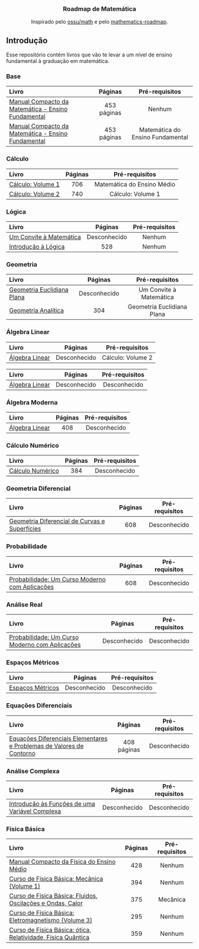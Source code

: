 <h3 align="center">Roadmap de Matemática</h3>
<p align="center">
  Inspirado pelo <a href="https://github.com/ossu/math" target="_blank">ossu/math</a> e pelo <a href="https://github.com/TalalAlrawajfeh/mathematics-roadmap/tree/master" target="_blank">mathematics-roadmap</a>.
</p>

## Introdução
Esse repositório contém livros que vão te levar a um nível de ensino fundamental à graduação em matemática. 

### Base

Livro | Páginas | Pré-requisitos
:-- | :--: | :--:
[Manual Compacto da Matemática - Ensino Fundamental](https://www.leonardoportal.com/p/manuais-compactos-rideel-pdf.html) | 453 páginas | Nenhum
[Manual Compacto da Matemática - Ensino Fundamental](https://www.leonardoportal.com/p/manuais-compactos-rideel-pdf.html) | 453 páginas | Matemática do Ensino Fundamental

### Cálculo

Livro | Páginas | Pré-requisitos
:-- | :--: | :--:
[Cálculo: Volume 1](https://www.amazon.com.br/C%C3%A1lculo-1-James-Stewart/dp/6555584017/ref=sr_1_1?__mk_pt_BR=%C3%85M%C3%85%C5%BD%C3%95%C3%91&crid=XMQ5T9CK1158&keywords=c%C3%A1lculo+volume+1&qid=1702402200&sprefix=c%C3%A1lculo+volum%2Caps%2C283&sr=8-1&ufe=app_do%3Aamzn1.fos.6121c6c4-c969-43ae-92f7-cc248fc6181d) | 706 | Matemática do Ensino Médio
[Cálculo: Volume 2](https://www.amazon.com.br/C%C3%A1lculo-2-James-Stewart/dp/6555584025/ref=sr_1_1?__mk_pt_BR=%C3%85M%C3%85%C5%BD%C3%95%C3%91&crid=1IUP61L0JPQ6I&keywords=c%C3%A1lculo+volume+2&qid=1702402229&sprefix=c%C3%A1lculo+volume+%2Caps%2C206&sr=8-1&ufe=app_do%3Aamzn1.fos.6d798eae-cadf-45de-946a-f477d47705b9) | 740 | Cálculo: Volume 1

### Lógica

Livro | Páginas | Pré-requisitos
:-- | :--: | :--:
[Um Convite à Matemática](https://web.icmc.usp.br/SCATUSU/Boletim_aquisicao/Boletim_Dezembro_2022/Morais_Filho_Um.pdf) | Desconhecido | Nenhum
[Introdução à Lógica](https://www.amazon.com.br/Introdu%C3%A7%C3%A3o-%C3%A0-l%C3%B3gica-Cezar-Mortari/dp/8539306301/ref=sr_1_1?__mk_pt_BR=%C3%85M%C3%85%C5%BD%C3%95%C3%91&crid=265UDOBU11A4C&keywords=introdu%C3%A7%C3%A3o+%C3%A0+l%C3%B3gica&qid=1702402870&sprefix=introdu%C3%A7%C3%A3o+%C3%A0+l%C3%B3g%2Caps%2C549&sr=8-1) | 528 | Nenhum

### Geometria

Livro | Páginas | Pré-requisitos
:-- | :--: | :--:
[Geometria Euclidiana Plana](https://www.amazon.com.br/Geometria-Euclidiana-Plana-Lucas-Marques/dp/8583371067/ref=sr_1_1?__mk_pt_BR=%C3%85M%C3%85%C5%BD%C3%95%C3%91&crid=29DWJFMWIPXR4&keywords=Geometria+Euclidiana+Plana&qid=1702402966&sprefix=geometria+euclidiana+pla%2Caps%2C209&sr=8-1) | Desconhecido | Um Convite à Matemática
[Geometria Analítica](https://www.amazon.com.br/Geometria-Anal%C3%ADtica-Alfredo-Steimbruch/dp/0074504096/ref=sr_1_2?__mk_pt_BR=%C3%85M%C3%85%C5%BD%C3%95%C3%91&crid=1QF36M5CKF27C&keywords=geometria+anal%C3%ADtica&qid=1702404029&sprefix=geometria+anal%C3%ADti%2Caps%2C241&sr=8-2&ufe=app_do%3Aamzn1.fos.6121c6c4-c969-43ae-92f7-cc248fc6181d) | 304 | Geometria Euclidiana Plana

### Álgebra Linear

Livro | Páginas | Pré-requisitos
:-- | :--: | :--:
[Álgebra Linear](https://www.amazon.com.br/Algebra-Linear-Elon-Lages-Lima/dp/8524400897/ref=sr_1_1?__mk_pt_BR=%C3%85M%C3%85%C5%BD%C3%95%C3%91&crid=ZKPMH4TBNYOH&keywords=%C3%81lgebra+Linear+Elon&qid=1702404309&sprefix=%C3%A1lgebra+linear+elon%2Caps%2C243&sr=8-1) | Desconhecido | Cálculo: Volume 2

Livro | Páginas | Pré-requisitos
:-- | :--: | :--:
[Álgebra Linear](https://www.amazon.com.br/Introdu%C3%A7%C3%A3o-%C3%A0-Teoria-dos-N%C3%BAmeros/dp/8524404965/ref=sr_1_1?__mk_pt_BR=%C3%85M%C3%85%C5%BD%C3%95%C3%91&crid=27NJ8GV98VI6J&keywords=Introdu%C3%A7%C3%A3o+%C3%A0+Teoria+dos+N%C3%BAmeros&qid=1702404451&sprefix=introdu%C3%A7%C3%A3o+%C3%A0+teoria+dos+n%C3%BAmer%2Caps%2C204&sr=8-1) | Desconhecido | Desconhecido

### Álgebra Moderna

Livro | Páginas | Pré-requisitos
:-- | :--: | :--:
[Álgebra Linear](https://www.amazon.com.br/%C3%81lgebra-Moderna-Gelson-Iezzi/dp/8547223053/ref=sr_1_1?__mk_pt_BR=%C3%85M%C3%85%C5%BD%C3%95%C3%91&crid=33IIP7YAO59JP&keywords=%C3%81lgebra+Moderna&qid=1702404485&sprefix=%C3%A1lgebra+moder%2Caps%2C210&sr=8-1&ufe=app_do%3Aamzn1.fos.6121c6c4-c969-43ae-92f7-cc248fc6181d) | 408 | Desconhecido

### Cálculo Numérico

Livro | Páginas | Pré-requisitos
:-- | :--: | :--:
[Cálculo Numérico](https://www.amazon.com.br/C%C3%A1lculo-Num%C3%A9rico-L-C-Barroso/dp/8529400895/ref=sr_1_2?__mk_pt_BR=%C3%85M%C3%85%C5%BD%C3%95%C3%91&crid=WY6DXEJ8707I&keywords=C%C3%A1lculo+Num%C3%A9rico&qid=1702404601&sprefix=c%C3%A1lculo+num%C3%A9ri%2Caps%2C206&sr=8-2&ufe=app_do%3Aamzn1.fos.6121c6c4-c969-43ae-92f7-cc248fc6181d) | 384 | Desconhecido

### Geometria Diferencial

Livro | Páginas | Pré-requisitos
:-- | :--: | :--:
[Geometria Diferencial de Curvas e Superfícies](https://www.amazon.com.br/GEOMETRIA-DIFERENCIAL-SUPERF%C3%8DCIES-MANFREDO-PERDIG%C3%83O/dp/8583370249/ref=sr_1_1?__mk_pt_BR=%C3%85M%C3%85%C5%BD%C3%95%C3%91&crid=10B6KXBSP2S93&keywords=Geometria+diferencial+manfredo+perdig%C3%A3o&qid=1702404725&sprefix=geometria+diferencial+manfredo+perdig%C3%A3%2Caps%2C191&sr=8-1) | 608 | Desconhecido

### Probabilidade

Livro | Páginas | Pré-requisitos
:-- | :--: | :--:
[Probabilidade: Um Curso Moderno com Aplicações](https://www.amazon.com.br/Probabilidade-Curso-Moderno-com-Aplica%C3%A7%C3%B5es/dp/8577806219/ref=sr_1_1?__mk_pt_BR=%C3%85M%C3%85%C5%BD%C3%95%C3%91&crid=L2S6L8VZQZLW&keywords=Probabilidade&qid=1702404812&sprefix=probabilidad%2Caps%2C217&sr=8-1&ufe=app_do%3Aamzn1.fos.db68964d-7c0e-4bb2-a95c-e5cb9e32eb12) | 608 | Desconhecido

### Análise Real

Livro | Páginas | Pré-requisitos
:-- | :--: | :--:
[Probabilidade: Um Curso Moderno com Aplicações](https://www.amazon.com.br/An%C3%A1lise-Real-Fun%C3%A7%C3%B5es-Uma-Vari%C3%A1vel/dp/B07FKMB28V/ref=sr_1_1?__mk_pt_BR=%C3%85M%C3%85%C5%BD%C3%95%C3%91&crid=3DX5WMY4K5E3A&keywords=an%C3%A1lise+real+elon&qid=1702404935&sprefix=an%C3%A1lise+real+elo%2Caps%2C212&sr=8-1) | Desconhecido | Desconhecido

### Espaços Métricos

Livro | Páginas | Pré-requisitos
:-- | :--: | :--:
[Espaços Métricos](https://www.amazon.com.br/Espa%C3%A7os-Metricos-Elon-Lages-Lima/dp/8524401583/ref=sr_1_2?__mk_pt_BR=%C3%85M%C3%85%C5%BD%C3%95%C3%91&crid=1IOIRMGDJIV58&keywords=espa%C3%A7os+m%C3%A9tricos&qid=1702404995&sprefix=espa%C3%A7os+m%C3%A9tric%2Caps%2C201&sr=8-2) | Desconhecido | Desconhecido

### Equações Diferenciais

Livro | Páginas | Pré-requisitos
:-- | :--: | :--:
[Equações Diferenciais Elementares e Problemas de Valores de Contorno](https://www.amazon.com.br/Equa%C3%A7%C3%B5es-Diferenciais-Elementares-Problemas-Contorno/dp/8521636946/ref=sr_1_1?crid=F13QIYHGJU1B&keywords=equa%C3%A7%C3%B5es+diferenciais+elementares+e+problemas+de+valores+de+contorno&qid=1702405079&sprefix=Equa%C3%A7%C3%B5es+Diferenciais+Elementares+e+Problemas%2Caps%2C203&sr=8-1&ufe=app_do%3Aamzn1.fos.6a09f7ec-d911-4889-ad70-de8dd83c8a74) | 408 páginas | Desconhecido

### Análise Complexa

Livro | Páginas | Pré-requisitos
:-- | :--: | :--:
[Introdução às Funções de uma Variável Complexa](https://www.amazon.com.br/Introdu%C3%A7%C3%A3o-Fun%C3%A7%C3%B5es-uma-Vari%C3%A1vel-Complexa/dp/8583371040/ref=sr_1_1?__mk_pt_BR=%C3%85M%C3%85%C5%BD%C3%95%C3%91&crid=2YICK6JN2IPKT&keywords=Introdu%C3%A7%C3%A3o+%C3%A0s+Fun%C3%A7%C3%B5es+de+uma+Vari%C3%A1vel+Complexa+-+Cec%C3%ADlia+S.+Fernandez%2C+Nilson+C.+Bernardes+Jr.&qid=1702405162&sprefix=introdu%C3%A7%C3%A3o+%C3%A0s+fun%C3%A7%C3%B5es+de+uma+vari%C3%A1vel+complexa+-+cec%C3%ADlia+s.+fernandez+nilson+c.+bernardes+jr+%2Caps%2C183&sr=8-1) | Desconhecido | Desconhecido

### Física Básica

Livro | Páginas | Pré-requisitos
:-- | :--: | :--:
[Manual Compacto da Física do Ensino Médio](https://www.leonardoportal.com/p/manuais-compactos-rideel-pdf.html) | 428 | Nenhum
[Curso de Física Básica: Mecânica (Volume 1)](https://www.amazon.com.br/Curso-F%C3%ADsica-B%C3%A1sica-Mec%C3%A2nica-1/dp/852120745X/ref=sr_1_1?__mk_pt_BR=%C3%85M%C3%85%C5%BD%C3%95%C3%91&crid=BY5SOC5KLZ8E&keywords=Curso+de+F%C3%ADsica&qid=1702405211&sprefix=curso+de+f%C3%ADs%2Caps%2C210&sr=8-1&ufe=app_do%3Aamzn1.fos.6d798eae-cadf-45de-946a-f477d47705b9) | 394 | Nenhum
[Curso de Física Básica: Fluidos, Oscilações e Ondas, Calor](https://www.amazon.com.br/Curso-F%C3%ADsica-B%C3%A1sica-Fluidos-Oscila%C3%A7%C3%B5es/dp/8521207476/ref=sr_1_2?__mk_pt_BR=%C3%85M%C3%85%C5%BD%C3%95%C3%91&crid=2I3D77LPAOE0A&keywords=Curso+de+F%C3%ADsica+b%C3%A1sica&qid=1702405346&sprefix=curso+de+f%C3%ADsica+b%C3%A1si%2Caps%2C206&sr=8-2) | 375 | Mecânica
[Curso de Física Básica: Eletromagnetismo (Volume 3)](https://www.amazon.com.br/Curso-F%C3%ADsica-B%C3%A1sica-Eletromagnetismo-3/dp/8521208014/ref=pd_sim_d_sccl_3_1/132-3468905-2565258?pd_rd_w=GTSjZ&content-id=amzn1.sym.dd46a0ac-0461-4b2d-94b1-38652c4004de&pf_rd_p=dd46a0ac-0461-4b2d-94b1-38652c4004de&pf_rd_r=Z3J91EPYXZR42BZQMEM3&pd_rd_wg=Rt0ig&pd_rd_r=db3bd889-837d-4803-ade5-8aa851f27779&pd_rd_i=8521208014&psc=1) | 295 | Nenhum
[Curso de Física Básica: ótica, Relatividade, Física Quântica](https://www.amazon.com.br/Curso-F%C3%ADsica-B%C3%A1sica-Relatividade-Qu%C3%A2ntica/dp/8521208030/ref=pd_bxgy_img_d_sccl_2/132-3468905-2565258?pd_rd_w=K3E6e&content-id=amzn1.sym.758f3509-df88-4265-806c-565a738dc05d&pf_rd_p=758f3509-df88-4265-806c-565a738dc05d&pf_rd_r=WSQFKP0EBEGP6QTFNZF5&pd_rd_wg=osdck&pd_rd_r=b483f704-59e2-4b25-9cf4-566e9eefe925&pd_rd_i=8521208030&psc=1) | 359 | Nenhum
